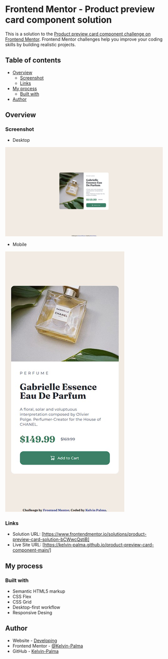 # Frontend Mentor - Product preview card component solution

This is a solution to the [Product preview card component challenge on Frontend Mentor](https://www.frontendmentor.io/challenges/product-preview-card-component-GO7UmttRfa). Frontend Mentor challenges help you improve your coding skills by building realistic projects. 

## Table of contents

- [Overview](#overview)
  - [Screenshot](#screenshot)
  - [Links](#links)
- [My process](#my-process)
  - [Built with](#built-with)
- [Author](#author)

## Overview

### Screenshot

- Desktop
  
![](/images/desktop.jpg)

- Mobile

![](/images/mobile.jpg)

### Links

- Solution URL: [https://www.frontendmentor.io/solutions/product-preview-card-solution-bCWwcQstiB]
- Live Site URL: [https://kelvin-palma.github.io/product-preview-card-component-main/]

## My process

### Built with

- Semantic HTML5 markup
- CSS Flex
- CSS Grid
- Desktop-first workflow
- Responsive Desing

## Author

- Website - [Developing]()
- Frontend Mentor - [@Kelvin-Palma](https://www.frontendmentor.io/profile/Kelvin-Palma)
- GitHub - [Kelvin-Palma](https://github.com/Kelvin-Palma)

